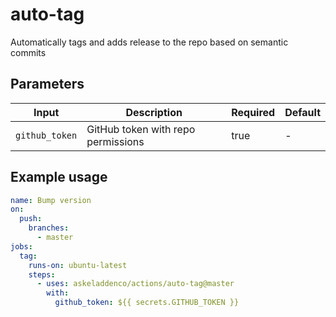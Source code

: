 # auto-tag

Automatically tags and adds release to the repo based on semantic commits

## Parameters

| **Input**         | **Description**                    | **Required** | **Default** |
|-------------------|------------------------------------|--------------|-------------|
| `github_token`    | GitHub token with repo permissions | true         | -           |

## Example usage

```yaml
name: Bump version
on:
  push:
    branches:
      - master
jobs:
  tag:
    runs-on: ubuntu-latest
    steps:
      - uses: askeladdenco/actions/auto-tag@master
        with:
          github_token: ${{ secrets.GITHUB_TOKEN }}

```

